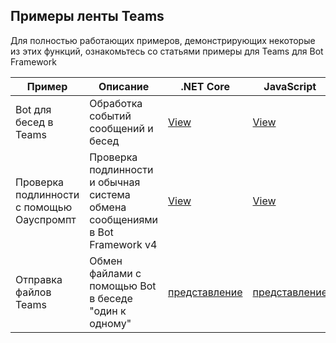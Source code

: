 ## <a name="teams-bot-samples"></a>Примеры ленты Teams

Для полностью работающих примеров, демонстрирующих некоторые из этих функций, ознакомьтесь со статьями примеры для Teams для Bot Framework

| Пример | Описание | .NET Core | JavaScript | Python |
|--------|------------- |---|---|---|
| Bot для бесед в Teams | Обработка событий сообщений и бесед | [View](https://github.com/microsoft/BotBuilder-Samples/tree/master/samples/csharp_dotnetcore/57.teams-conversation-bot)| [View](https://github.com/microsoft/BotBuilder-Samples/tree/master/samples/javascript_nodejs/57.teams-conversation-bot)| [View](https://github.com/microsoft/BotBuilder-Samples/tree/master/samples/python/57.teams-conversation-bot) | 
| Проверка подлинности с помощью Оауспромпт| Проверка подлинности и обычная система обмена сообщениями в Bot Framework v4 | [View](https://github.com/microsoft/BotBuilder-Samples/tree/master/samples/csharp_dotnetcore/46.teams-auth)|[View](https://github.com/microsoft/BotBuilder-Samples/tree/master/samples/javascript_nodejs/46.teams-auth)| [View](https://github.com/microsoft/BotBuilder-Samples/tree/master/samples/python/46.teams-auth) | 
|Отправка файлов Teams | Обмен файлами с помощью Bot в беседе "один к одному" | [представление](https://github.com/microsoft/BotBuilder-Samples/tree/master/samples/csharp_dotnetcore/56.teams-file-upload) | [представление](https://github.com/microsoft/BotBuilder-Samples/tree/master/samples/javascript_nodejs/56.teams-file-upload) | [представление](https://github.com/microsoft/BotBuilder-Samples/tree/master/samples/python/56.teams-file-upload) | 
